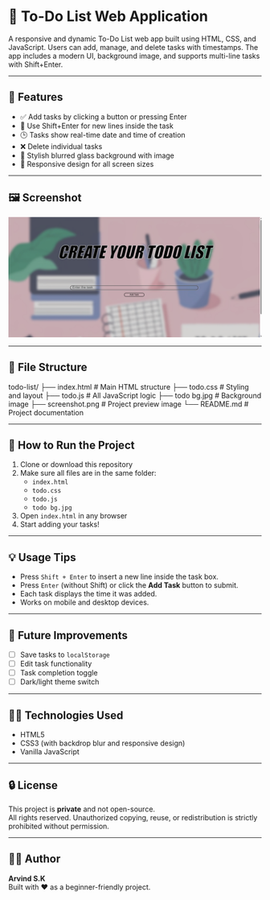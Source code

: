 # 📝 To-Do List Web Application

A responsive and dynamic To-Do List web app built using HTML, CSS, and JavaScript. Users can add, manage, and delete tasks with timestamps. The app includes a modern UI, background image, and supports multi-line tasks with Shift+Enter.

---

## 🔧 Features

- ✅ Add tasks by clicking a button or pressing Enter
- 📝 Use Shift+Enter for new lines inside the task
- 🕒 Tasks show real-time date and time of creation
- ❌ Delete individual tasks
- 🎨 Stylish blurred glass background with image
- 📱 Responsive design for all screen sizes

---

## 🖼️ Screenshot

![screenshot](screenshot.png)

---

## 📁 File Structure

todo-list/
├── index.html # Main HTML structure
├── todo.css # Styling and layout
├── todo.js # All JavaScript logic
├── todo bg.jpg # Background image
├── screenshot.png # Project preview image
└── README.md # Project documentation

---

## 🚀 How to Run the Project

1. Clone or download this repository
2. Make sure all files are in the same folder:
   - `index.html`
   - `todo.css`
   - `todo.js`
   - `todo bg.jpg`
3. Open `index.html` in any browser
4. Start adding your tasks!

---

## 💡 Usage Tips

- Press `Shift + Enter` to insert a new line inside the task box.
- Press `Enter` (without Shift) or click the **Add Task** button to submit.
- Each task displays the time it was added.
- Works on mobile and desktop devices.

---

## 🧪 Future Improvements

- [ ] Save tasks to `localStorage`
- [ ] Edit task functionality
- [ ] Task completion toggle
- [ ] Dark/light theme switch

---

## 👨‍💻 Technologies Used

- HTML5
- CSS3 (with backdrop blur and responsive design)
- Vanilla JavaScript

---

## 🔒 License

This project is **private** and not open-source.  
All rights reserved. Unauthorized copying, reuse, or redistribution is strictly prohibited without permission.

---

## 🙋‍♂️ Author

**Arvind S.K**  
Built with ❤️ as a beginner-friendly project.
